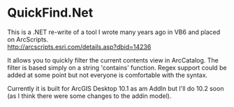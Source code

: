 QuickFind.Net
=============

This is a .NET re-write of a tool I wrote many years ago in VB6 and placed on ArcScripts.  
http://arcscripts.esri.com/details.asp?dbid=14236

It allows you to quickly filter the current contents view in ArcCatalog.   The filter is based simply on a string 'contains' function.  Regex support could be added at some point but not everyone is comfortable with the syntax.

Currently it is built for ArcGIS Desktop 10.1 as am AddIn but I'll do 10.2 soon (as I think there were some changes to the addin model).
